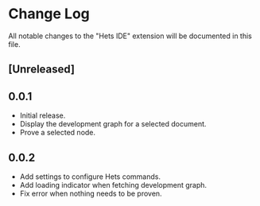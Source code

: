 # Change Log

All notable changes to the "Hets IDE" extension will be documented in this file.


## [Unreleased]

## 0.0.1

* Initial release.
* Display the development graph for a selected document.
* Prove a selected node.

## 0.0.2

* Add settings to configure Hets commands.
* Add loading indicator when fetching development graph.
* Fix error when nothing needs to be proven.